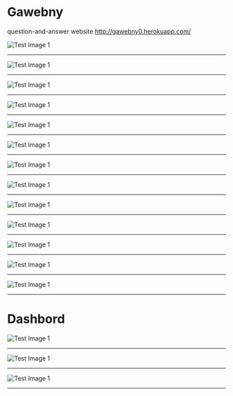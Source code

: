 # Gawebny
 question-and-answer website
 http://gawebny0.herokuapp.com/

![Test Image 1](https://github.com/ahmedesa/images/blob/master/images/gawebny_1.PNG)
 ------------- ------------- ------------- ------------- ------------- ------------- -------------
![Test Image 1](https://github.com/ahmedesa/images/blob/master/images/gawebny_2.PNG)
 ------------- ------------- ------------- ------------- ------------- ------------- ------------- 
![Test Image 1](https://github.com/ahmedesa/images/blob/master/images/gawebny_3.PNG)
 ------------- ------------- ------------- ------------- ------------- ------------- -------------
![Test Image 1](https://github.com/ahmedesa/images/blob/master/images/gawebny_32.PNG)
 ------------- ------------- ------------- ------------- ------------- ------------- -------------
![Test Image 1](https://github.com/ahmedesa/images/blob/master/images/gawebny_31.PNG)
 ------------- ------------- ------------- ------------- ------------- ------------- -------------
![Test Image 1](https://github.com/ahmedesa/images/blob/master/images/gawebny_33.PNG)
 ------------- ------------- ------------- ------------- ------------- ------------- -------------
![Test Image 1](https://github.com/ahmedesa/images/blob/master/images/gawebny_4.PNG)
 ------------- ------------- ------------- ------------- ------------- ------------- ------------- 
![Test Image 1](https://github.com/ahmedesa/images/blob/master/images/gawebny_5.PNG)
 ------------- ------------- ------------- ------------- ------------- ------------- -------------
![Test Image 1](https://github.com/ahmedesa/images/blob/master/images/gawebny_6.PNG)
 ------------- ------------- ------------- ------------- ------------- ------------- -------------
![Test Image 1](https://github.com/ahmedesa/images/blob/master/images/gawebny_7.PNG)
 ------------- ------------- ------------- ------------- ------------- ------------- ------------- 
![Test Image 1](https://github.com/ahmedesa/images/blob/master/images/gawebny_8.PNG)
 ------------- ------------- ------------- ------------- ------------- ------------- -------------
![Test Image 1](https://github.com/ahmedesa/images/blob/master/images/gawebny_9.PNG)
 ------------- ------------- ------------- ------------- ------------- ------------- -------------
![Test Image 1](https://github.com/ahmedesa/images/blob/master/images/gawebny_10.PNG)
 ------------- ------------- ------------- ------------- ------------- ------------- ------------- 
 # Dashbord
 ![Test Image 1](https://github.com/ahmedesa/images/blob/master/images/gawebny_11.PNG)
 ------------- ------------- ------------- ------------- ------------- ------------- ------------- 
 ![Test Image 1](https://github.com/ahmedesa/images/blob/master/images/gawebny_12.PNG)
 ------------- ------------- ------------- ------------- ------------- ------------- ------------- 
 ![Test Image 1](https://github.com/ahmedesa/images/blob/master/images/gawebny_13.PNG)
 ------------- ------------- ------------- ------------- ------------- ------------- ------------- 
 
